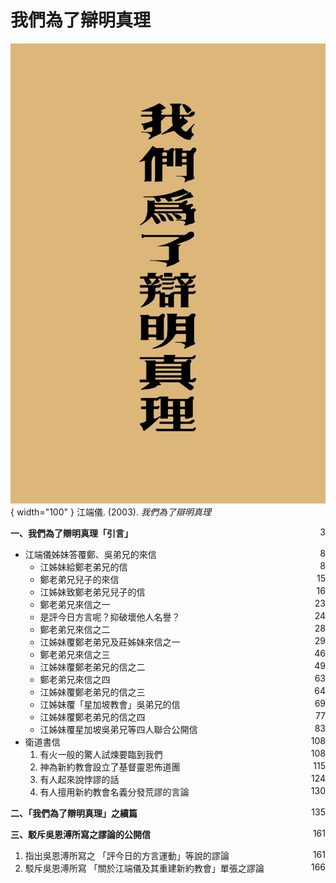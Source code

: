 # 我們為了辯明真理
![](../images/cover/我們為了辯明真理.webp){ width="100" }
江端儀. (2003). *我們為了辯明真理*

**一、我們為了辯明真理「引言」** <span style="float: right;">3</span>

* 江端儀姊妹答覆鄭、吳弟兄的來信 <span style="float: right;">8</span>
    * 江姊妹給鄭老弟兄的信 <span style="float: right;">8</span>
    * 鄭老弟兄兒子的來信 <span style="float: right;">15</span>
    * 江姊妹致鄭老弟兄兒子的信 <span style="float: right;">16</span>
    * 鄭老弟兄來信之一 <span style="float: right;">23</span>
    * 是評今日方言呢？抑破壞他人名譽？ <span style="float: right;">24</span>
    * 鄭老弟兄來信之二 <span style="float: right;">28</span>
    * 江姊妹覆鄭老弟兄及莊姊妹來信之一 <span style="float: right;">29</span>
    * 鄭老弟兄來信之三 <span style="float: right;">46</span>
    * 江姊妹覆鄭老弟兄的信之二 <span style="float: right;">49</span>
    * 鄭老弟兄來信之四 <span style="float: right;">63</span>
    * 江姊妹覆鄭老弟兄的信之三 <span style="float: right;">64</span>
    * 江姊妹覆「星加坡教會」吳弟兄的信 <span style="float: right;">69</span>
    * 江姊妹覆鄭老弟兄的信之四 <span style="float: right;">77</span>
    * 江姊妹覆星加坡吳弟兄等四人聯合公開信 <span style="float: right;">83</span>
* 衛道書信 <span style="float: right;">108</span>
    1. 有火一般的驚人試煉要臨到我們 <span style="float: right;">108</span>
    1. 神為新約教會設立了基督靈恩佈道團 <span style="float: right;">115</span>
    1. 有人起來說悖謬的話 <span style="float: right;">124</span>
    1. 有人擅用新約教會名義分發荒謬的言論 <span style="float: right;">130</span>

**二、「我們為了辯明真理」之續篇** <span style="float: right;">135</span>

**三、駁斥吳恩溥所寫之謬論的公開信** <span style="float: right;">161</span>

1. 指出吳恩溥所寫之
「評今日的方言運動」等說的謬論 <span style="float: right;">161</span>
1. 駁斥吳恩溥所寫
「關於江端儀及其重建新約教會」單張之謬論 <span style="float: right;">166</span>
